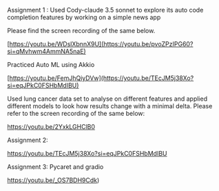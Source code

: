 Assignment 1 :
Used Cody-claude 3.5 sonnet to explore its auto code completion features by working on a simple news app

Please find the screen recording of the same below.

[https://youtu.be/WDslXbnnX9U](https://youtu.be/pvoZPzIPG60?si=qMvhwm4AmmNA5naE)


Practiced Auto ML using Akkio

[https://youtu.be/FemJhQiyDVw](https://youtu.be/TEcJM5j38Xo?si=eqJPkC0FSHbMdIBU)

Used lung cancer data set to analyse on different features and applied different models to look how results change with a minimal delta. Please refer to the screen recording of the same below:

https://youtu.be/2YxkLGHClB0

Assignment 2: 

https://youtu.be/TEcJM5j38Xo?si=eqJPkC0FSHbMdIBU

Assignment 3: Pycaret and gradio

https://youtu.be/_OS7BDH9Cdk)
